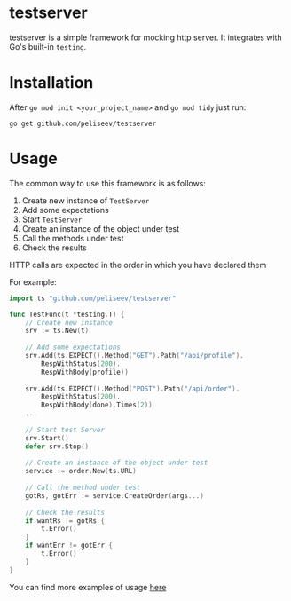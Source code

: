 # testserver

testserver is a simple framework for mocking http server. It integrates with Go's built-in `testing`.

# Installation
After `go mod init <your_project_name>` and `go mod tidy` just run:
```
go get github.com/peliseev/testserver
```
# Usage
The common way to use this framework is as follows:

1. Create new instance of `TestServer`
2. Add some expectations
3. Start `TestServer`
4. Create an instance of the object under test
5. Call the methods under test
6. Check the results

HTTP calls are expected in the order in which you have declared them

For example:
```go
import ts "github.com/peliseev/testserver"

func TestFunc(t *testing.T) {
    // Create new instance
    srv := ts.New(t)
    
    // Add some expectations
    srv.Add(ts.EXPECT().Method("GET").Path("/api/profile").
		RespWithStatus(200).
		RespWithBody(profile))
	
    srv.Add(ts.EXPECT().Method("POST").Path("/api/order").
		RespWithStatus(200).
		RespWithBody(done).Times(2))
    ...
    
    // Start test Server
    srv.Start()
    defer srv.Stop()
    
    // Create an instance of the object under test
    service := order.New(ts.URL)
    
    // Call the method under test
    gotRs, gotErr := service.CreateOrder(args...)
    
    // Check the results
    if wantRs != gotRs {
        t.Error()
    }
    if wantErr != gotErr {
        t.Error()
    }
}
```

You can find more examples of usage [here](example_test.go)
